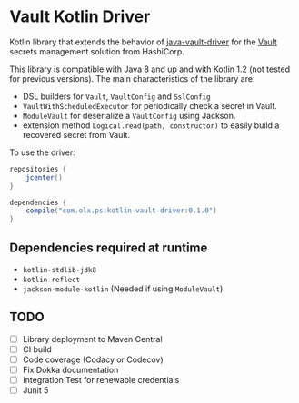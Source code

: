 # Vault Kotlin Driver

Kotlin library that extends the behavior of [java-vault-driver](https://github.com/BetterCloud/vault-java-driver) for 
the [Vault](https://www.vaultproject.io/) secrets management solution from HashiCorp.

This library is compatible with Java 8 and up and with Kotlin 1.2 (not tested for previous versions). The main
characteristics of the library are:
- DSL builders for `Vault`, `VaultConfig` and `SslConfig`
- `VaultWithScheduledExecutor` for periodically check a secret in Vault.
- `ModuleVault` for deserialize a `VaultConfig` using Jackson.
- extension method `Logical.read(path, constructor)` to easily build a recovered secret from Vault.

To use the driver:

```groovy
repositories {
    jcenter()
}

dependencies {
    compile("com.olx.ps:kotlin-vault-driver:0.1.0")
}
```

## Dependencies required at runtime

- `kotlin-stdlib-jdk8`
- `kotlin-reflect`
- `jackson-module-kotlin` (Needed if using `ModuleVault`)

## TODO

- [ ] Library deployment to Maven Central
- [ ] CI build
- [ ] Code coverage (Codacy or Codecov)
- [ ] Fix Dokka documentation
- [ ] Integration Test for renewable credentials
- [ ] Junit 5

